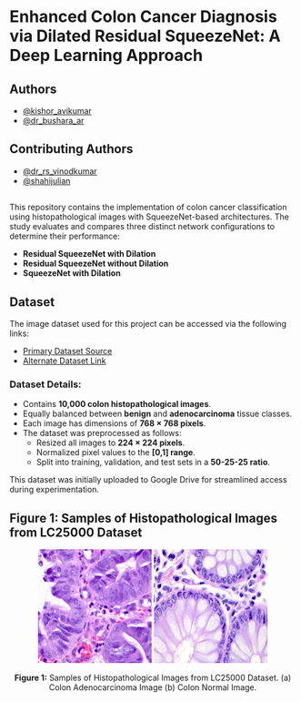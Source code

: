 # Enhanced Colon Cancer Diagnosis via Dilated Residual SqueezeNet: A Deep Learning Approach

## Authors

- [@kishor_avikumar](ece.kishor@gmail.com)
- [@dr_bushara_ar](bushara.ar@gmail.com)

## Contributing Authors

- [@dr_rs_vinodkumar](svinodkumar@niuniv.com)
- [@shahijulian](shahijulian@gmail.com)

## 

This repository contains the implementation of colon cancer classification using histopathological images with SqueezeNet-based architectures. The study evaluates and compares three distinct network configurations to determine their performance:
- **Residual SqueezeNet with Dilation**  
- **Residual SqueezeNet without Dilation**  
- **SqueezeNet with Dilation** 

## Dataset

The image dataset used for this project can be accessed via the following links:
- [Primary Dataset Source](https://github.com/tampapath/lung_colon_image_set)  
- [Alternate Dataset Link](https://www.kaggle.com/datasets/andrewmvd/lung-and-colon-cancer-histopathological-images)

### Dataset Details:
- Contains **10,000 colon histopathological images**.
- Equally balanced between **benign** and **adenocarcinoma** tissue classes.
- Each image has dimensions of **768 × 768 pixels**.
- The dataset was preprocessed as follows:
  - Resized all images to **224 × 224 pixels**.
  - Normalized pixel values to the **[0,1] range**.
  - Split into training, validation, and test sets in a **50-25-25 ratio**.

This dataset was initially uploaded to Google Drive for streamlined access during experimentation.

## Figure 1: Samples of Histopathological Images from LC25000 Dataset

<p align="center">
  <img src="https://github.com/kishorravi/Colon-Classification-SqueezeNET-Classification/blob/main/images/colonca991.jpeg" alt="Colon Adenocarcinoma Image" width="200">
  <img src="https://github.com/kishorravi/Colon-Classification-SqueezeNET-Classification/blob/main/images/colonn947.jpeg" alt="Colon Normal Image" width="200">
</p>

<p align="center">
  <b>Figure 1:</b> Samples of Histopathological Images from LC25000 Dataset. 
  (a) Colon Adenocarcinoma Image (b) Colon Normal Image.
</p>
